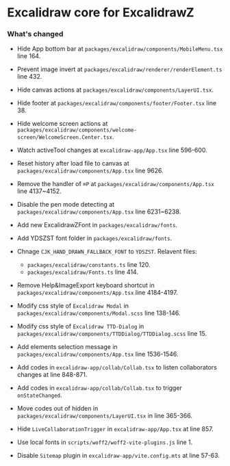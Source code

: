 # Excalidraw core for ExcalidrawZ

### What's changed

- Hide App bottom bar at `packages/excalidraw/components/MobileMenu.tsx` line 164.
- Prevent image invert at `packages/excalidraw/renderer/renderElement.ts` line 432.
- Hide canvas actions at `packages/excalidraw/components/LayerUI.tsx`.
- Hide footer at `packages/excalidraw/components/footer/Footer.tsx` line 38.
- Hide welcome screen actions at `packages/excalidraw/components/welcome-screen/WelcomeScreen.Center.tsx`.
- Watch activeTool changes at `excalidraw-app/App.tsx` line 596-600.
- Reset history after load file to canvas at `packages/excalidraw/components/App.tsx` line 9626.
- Remove the handler of `⌘P` at `packages/excalidraw/components/App.tsx` line 4137~4152.
- Disable the pen mode detecting at `packages/excalidraw/components/App.tsx` line 6231~6238.
- Add new ExcalidrawZFont in `packages/excalidraw/fonts`.
- Add YDSZST font folder in `packages/excalidraw/fonts`.
- Chnage `CJK_HAND_DRAWN_FALLBACK_FONT` to `YDSZST`. Relavent files:
  - `packages/excalidraw/constants.ts` line 120.
  - `packages/excalidraw/Fonts.ts` line 414.
- Remove Help&ImageExport keyboard shortcut in `packages/excalidraw/components/App.tsx` line 4184-4197. 
- Modify css style of `Excalidraw Modal` in `packages/excalidraw/components/Modal.scss` line 138-146.
- Modify css style of `Excalidraw TTD-Dialog` in `packages/excalidraw/components/TTDDialog/TTDDialog.scss` line 15.
- Add elements selection message in `packages/excalidraw/components/App.tsx` line 1536-1546.

- Add codes in `excalidraw-app/collab/Collab.tsx` to listen collaborators changes at line 848-871.

- Add codes in `excalidraw-app/collab/Collab.tsx` to trigger `onStateChanged`.

- Move codes out of hidden in `packages/excalidraw/components/LayerUI.tsx` in line 365-366.

- Hide `LiveCollaborationTrigger` in `excalidraw-app/App.tsx` at line 857.

- Use local fonts in `scripts/woff2/woff2-vite-plugins.js` line 1.

- Disable `Sitemap` plugin in `excalidraw-app/vite.config.mts` at line 57-63.
